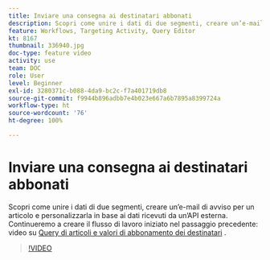 ```yaml
---
title: Inviare una consegna ai destinatari abbonati
description: Scopri come unire i dati di due segmenti, creare un’e-mail di avviso per un articolo e personalizzarla in base ai dati ricevuti da un’API esterna.
feature: Workflows, Targeting Activity, Query Editor
kt: 8167
thumbnail: 336940.jpg
doc-type: feature video
activity: use
team: DOC
role: User
level: Beginner
exl-id: 3280371c-b088-4da9-bc2c-f7a401719db8
source-git-commit: f9944b896adbb7e4b023e667a6b7895a8399724a
workflow-type: ht
source-wordcount: '76'
ht-degree: 100%

---
```


# Inviare una consegna ai destinatari abbonati

Scopri come unire i dati di due segmenti, creare un’e-mail di avviso per un articolo e personalizzarla in base ai dati ricevuti da un’API esterna. Continueremo a creare il flusso di lavoro iniziato nel passaggio precedente: video su [Query di articoli e valori di abbonamento dei destinatari](/help/tutorial-use-soap-apis/query-articles-and-recipient-subscription-values.md) .

>[!VIDEO](https://video.tv.adobe.com/v/336904?quality=12)
